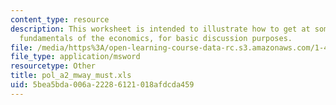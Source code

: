 ```yaml
---
content_type: resource
description: This worksheet is intended to illustrate how to get at some of the simple
  fundamentals of the economics, for basic discussion purposes.
file: /media/https%3A/open-learning-course-data-rc.s3.amazonaws.com/1-46-strategic-management-in-the-design-and-construction-value-chain-fall-2003/5bea5bda006a22286121018afdcda459_pol_a2_mway_must.xls
file_type: application/msword
resourcetype: Other
title: pol_a2_mway_must.xls
uid: 5bea5bda-006a-2228-6121-018afdcda459
---
```

